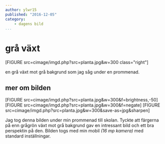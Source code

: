 ```yaml
---
author: ylwr15
published: "2016-12-05"
category:
    - dagens bild
...
```

grå växt
==================================


[FIGURE src=cimage/imgd.php?src=planta.jpg&w=300 class="right"]


en grå växt mot grå bakgrund som jag såg under en prommenad.



<!--more-->



mer om bilden
-----------------------------------


[FIGURE src=cimage/imgd.php?src=planta.jpg&w=300&f=brightness,-50]
[FIGURE src=cimage/imgd.php?src=planta.jpg&w=300&f=negate]
[FIGURE src=cimage/imgd.php?src=planta.jpg&w=300&save-as=jpg&sharpen]


Jag tog denna bilden under min prommenad till skolan.
Tyckte att färgerna på enn grågrön växt mot grå bakgrund gav en intressant bild och ett bra perspektin på den.
Bilden togs med min mobil _(16 mp kamera)_ med standard inställningar.
